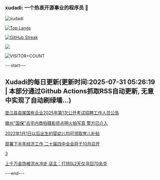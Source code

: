 ### xudadi: 一个热衷开源事业的程序员 👋

![xudadi](https://github-readme-stats-git-masterorgs-github-readme-stats-team.vercel.app/api?username=xudadi)

[![Top Langs](https://github-readme-stats.vercel.app/api/top-langs/?username=xudadi)](https://github.com/anuraghazra/github-readme-stats)

[![GitHub Streak](https://streak-stats.demolab.com?user=xudadi&locale=zh_Hans)](https://git.io/streak-stats)

![](https://raw.githubusercontent.com/xudadi/xudadi/main/assets/github-contribution-grid-snake.svg)

![VISITOR+COUNT](https://komarev.com/ghpvc/?username=xudadi&label=VISITOR+COUNT)


---start---

## Xudadi的每日更新(更新时间:2025-07-31 05:26:19 | 本部分通过Github Actions抓取RSS自动更新, 无意中实现了自动刷绿墙...)

[垫江县县属国有企业2025年第1次公开考试招聘工作人员公告](https://www.gongkaoleida.com/article/2540837)

[徽州"国保"古宅内商拍摄影师点明火拍写真 警方已介入](https://m.163.com/news/article/K5L8CCVV053469M5.html)

[2022年1月1日以后出生的婴幼儿均可领取育儿补贴](https://m.163.com/news/article/K5NK78JQ000189PS.html)

[部署下半年经济工作 二十届四中全会将于10月召开](https://m.163.com/news/article/K5NJ8NK7000189PS.html)

[3](https://m.163.com/touch/news/sub/domestic)

[上千万金饰被洪水冲走 店主：打捞队2天仅寻回70余克](https://m.163.com/news/article/K5NAJ4DC053469LG.html)

---end---
